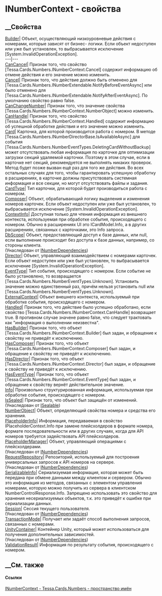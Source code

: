 # INumberContext - свойства
##  __Свойства
[Builder](P_Tessa_Cards_Numbers_INumberContext_Builder.htm)|  Объект,
осуществляющий низкоуровневые действия с номерами, которые зависят от бизнес-
логики. Если объект недоступен или уже был установлен, то выбрасывается
исключение [System.InvalidOperationException].  
---|---  
[CanCancel](P_Tessa_Cards_Numbers_INumberContext_CanCancel.htm)|  Признак
того, что свойство [Tessa.Cards.Numbers.INumberContext.Cancel] содержит
информацию об отмене действия и его значение можно изменить.  
[Cancel](P_Tessa_Cards_Numbers_INumberContext_Cancel.htm)|  Признак того, что
действие должно быть отменено для
[Tessa.Cards.Numbers.INumberExtendable.NotifyBeforeEventAsync] или было
отменено для [Tessa.Cards.Numbers.INumberExtendable.NotifyAfterEventAsync]. По
умолчанию свойство равно false.  
[CanChangeNumber](P_Tessa_Cards_Numbers_INumberContext_CanChangeNumber.htm)|
Признак того, что значение свойства
[Tessa.Cards.Numbers.INumberContext.NumberObject] можно изменить.  
[CanHandle](P_Tessa_Cards_Numbers_INumberContext_CanHandle.htm)|  Признак
того, что свойство [Tessa.Cards.Numbers.INumberContext.Handled] содержит
информацию об успешной обработке действия и его значение можно изменить.  
[Card](P_Tessa_Cards_Numbers_INumberContext_Card.htm)|
Карточка, для которой производится работа с номером.
В методе [Tessa.Cards.Numbers.INumberDirectorBase.IsAvailableAsync] для
события [Tessa.Cards.Numbers.NumberEventTypes.DeletingCardWithoutBackup] может
отсутствовать любая информация по карточке для оптимизации загрузки секций
удаляемой карточки. Поэтому в этом случае, если в карточке нет секций,
рекомендуется не выполнять никаких проверок. Метод будет позже вызван ещё раз
для того же действия.
Во всех остальных случаях для того, чтобы гарантировать успешную обработку в
расширениях, в карточке должны присутствовать системная информация и все
секции, но могут отсутствовать файлы и задания.  
[CardType](P_Tessa_Cards_Numbers_INumberContext_CardType.htm)| Тип карточки,
для которой будет производиться работа с номером.  
[Composer](P_Tessa_Cards_Numbers_INumberContext_Composer.htm)|  Объект,
обрабатывающий логику выделения и изменения номеров карточек. Если объект
недоступен или уже был установлен, то выбрасывается исключение
[System.InvalidOperationException].  
[ContextInfo](P_Tessa_Cards_Numbers_INumberContext_ContextInfo.htm)|
Доступная только для чтения информация из внешнего контекста, используемая при
обработке события, происходящего с номером. Обычно в расширениях UI это
ICardModel.Info, а в других расширениях, связанных с карточками, это Info
запроса.  
[DbScope](P_Tessa_Cards_Numbers_INumberDependencies_DbScope.htm)|  Объект,
предоставляющий доступ к базе данных, или null, если выполнение происходит без
доступа к базе данных, например, со стороны клиента.  
(Унаследован от
[INumberDependencies](T_Tessa_Cards_Numbers_INumberDependencies.htm))  
[Director](P_Tessa_Cards_Numbers_INumberContext_Director.htm)|  Объект,
управляющий взаимодействием с номерами карточек. Если объект недоступен или
уже был установлен, то выбрасывается исключение
[System.InvalidOperationException].  
[EventType](P_Tessa_Cards_Numbers_INumberContext_EventType.htm)|  Тип события,
происходящего с номером. Если событие не было установлено, то возвращается
[Tessa.Cards.Numbers.NumberEventTypes.Unknown]. Установить значение можно
единственный раз, причём нельзя установить null или
[Tessa.Cards.Numbers.NumberEventTypes.Unknown].  
[ExternalContext](P_Tessa_Cards_Numbers_INumberContext_ExternalContext.htm)|
Объект внешнего контекста, используемый при обработке события, происходящего с
номером.  
[Handled](P_Tessa_Cards_Numbers_INumberContext_Handled.htm)|  Признак того,
что действие было успешно обработано, если свойство
[Tessa.Cards.Numbers.INumberContext.CanHandle] возвращает true. В противном
случае значене равно false, что следует трактовать как "информация о
выполнении неизвестна".  
[HasBuilder](P_Tessa_Cards_Numbers_INumberContext_HasBuilder.htm)|  Признак
того, что объект [Tessa.Cards.Numbers.INumberContext.Builder] был задан, и
обращение к свойству не приведёт к исключению.  
[HasComposer](P_Tessa_Cards_Numbers_INumberContext_HasComposer.htm)|  Признак
того, что объект [Tessa.Cards.Numbers.INumberContext.Composer] был задан, и
обращение к свойству не приведёт к исключению.  
[HasDirector](P_Tessa_Cards_Numbers_INumberContext_HasDirector.htm)|  Признак
того, что объект [Tessa.Cards.Numbers.INumberContext.Director] был задан, и
обращение к свойству не приведёт к исключению.  
[HasEventType](P_Tessa_Cards_Numbers_INumberContext_HasEventType.htm)|
Признак того, что объект [Tessa.Cards.Numbers.INumberContext.EventType] был
задан, и обращение к свойству вернёт действительное значение.  
[Info](P_Tessa_Cards_Numbers_INumberContext_Info.htm)|  Произвольно
структурированная информация, используемая при обработке события,
происходящего с номером.  
[IsSealed](P_Tessa_Platform_ISealable_IsSealed.htm)| Признак того, что объект
был защищён от изменений.  
(Унаследован от [ISealable](T_Tessa_Platform_ISealable.htm))  
[NumberObject](P_Tessa_Cards_Numbers_INumberContext_NumberObject.htm)| Объект,
определяющий свойства номера и средства его хранения.  
[PlaceholderInfo](P_Tessa_Cards_Numbers_INumberContext_PlaceholderInfo.htm)|
Информация, передаваемая в свойство IPlaceholderContext.Info при замене
плейсхолдеров в формате номера, формате последовательности или в других
случаях, когда для API номеров требуется задействовать API плейсхолдеров.  
[PlaceholderManager](P_Tessa_Cards_Numbers_INumberDependencies_PlaceholderManager.htm)|
Объект, управляющий операциями с плейсхолдерами.  
(Унаследован от
[INumberDependencies](T_Tessa_Cards_Numbers_INumberDependencies.htm))  
[RequestRepository](P_Tessa_Cards_Numbers_INumberDependencies_RequestRepository.htm)|
Репозиторий, используемый для построения универсальных запросов к API номеров
на сервере.  
(Унаследован от
[INumberDependencies](T_Tessa_Cards_Numbers_INumberDependencies.htm))  
[SerializableInfo](P_Tessa_Cards_Numbers_INumberContext_SerializableInfo.htm)|
Сериализуемая информация, которая может быть передана при обмене данными между
клиентом и сервером. Обычно это информация из методов, связанных с элементом
управления номерами, которую можно получить из сервера в клиентском
NumberControlResponse.Info. Запрещено использовать это свойство для хранения
несериализуемых объектов, т.к. это приведёт к ошибке при сериализации данных.  
[Session](P_Tessa_Cards_Numbers_INumberDependencies_Session.htm)| Сессия
текущего пользователя.  
(Унаследован от
[INumberDependencies](T_Tessa_Cards_Numbers_INumberDependencies.htm))  
[TransactionMode](P_Tessa_Cards_Numbers_INumberContext_TransactionMode.htm)|
Получает или задаёт способ выполнения запросов, связанных с номерами.  
[UnityContainer](P_Tessa_Cards_Numbers_INumberDependencies_UnityContainer.htm)|
Контейнер Unity, который может использоваться для получения дополнительных
зависимостей.  
(Унаследован от
[INumberDependencies](T_Tessa_Cards_Numbers_INumberDependencies.htm))  
[ValidationResult](P_Tessa_Cards_Numbers_INumberContext_ValidationResult.htm)|
Информация по результату события, происходящего с номером.  
##  __См. также
#### Ссылки
[INumberContext - ](T_Tessa_Cards_Numbers_INumberContext.htm)
[Tessa.Cards.Numbers - пространство имён](N_Tessa_Cards_Numbers.htm)

